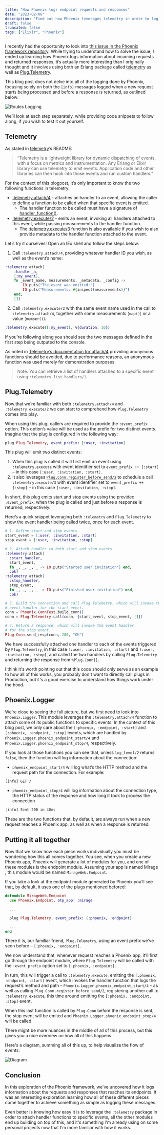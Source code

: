 ```yaml
---
title: "How Phoenix logs endpoint requests and responses"
date: "2023-02-06"
description: "Find out how Phoenix leverages telemetry in order to log requests and response from your server."
draft: false
truncated: false
tags: ["Elixir", "Phoenix"]
---
```


I recently had the opportunity to look into [this issue in the Phoenix
framework repository](https://github.com/phoenixframework/phoenix/issues/5463).
While trying to understand how to solve the issue,
I ended up learning how Phoenix logs information about incoming requests and
returned responses, it’s actually more interesting than I originally thought
and it involves using both an Erlang package called
[telemetry](https://github.com/beam-telemetry/telemetry) as well as
[Plug.Telemetry](https://hexdocs.pm/plug/Plug.Telemetry.html).

This blog post does not delve into all of the logging done by Phoenix, focusing
solely on both the `[info]` messages logged when a new request starts being
processed and before a response is returned, as outlined below:

![Routes Logging](/images/phoenix_logs_endpoint_routes_logging.png)

We’ll look at each step separately, while providing code snippets to follow
along, if you wish to test it out yourself.

## Telemetry

As stated in [telemetry](https://github.com/beam-telemetry/telemetry)’s README:

> “Telemetry is a lightweight library for dynamic dispatching of events, with
> a focus on metrics and instrumentation. Any Erlang or Elixir library can use
> telemetry to emit events. Application code and other libraries can then hook
> into those events and run custom handlers.”

For the context of this blogpost, it’s only important to know the two following functions in telemetry:

* [:telemetry.attach/4](https://hexdocs.pm/telemetry/telemetry.html#attach/4) - attaches an handler to an event, allowing the caller to define a function to be called when that specific event is emitted.
    * The handler function to be called must have a signature of [handler_function()](https://hexdocs.pm/telemetry/telemetry.html#t:handler_function/0).
* [:telemetry.execute/2](https://hexdocs.pm/telemetry/telemetry.html#execute/2) - emits an event, invoking all handlers attached to this event, while passing measurements to the handler function.
    * The [:telemetry.execute/3](https://hexdocs.pm/telemetry/telemetry.html#execute/3) function is also available if you wish to also provide metadata to the handler function attached to the event.

Let’s try it ourselves! Open an IEx shell and follow the steps below:

1. Call `:telemetry.attach/4`, providing whatever handler ID you wish, as well
as the event’s name:

```elixir
:telemetry.attach(
	:handler_a,
	[:my_event],
	fn _event_name, measurements, _metadata, _config ->
		IO.puts("The event was emitted!")
		IO.puts("Measurements: #{inspect(measurements)}")
	end,
	[])
```

2. Call `:telemetry.execute/2` with the same event name used in the call to
`:telemetry.attach/4`, together with some measurements (`map()`) or a value
(`number()`).

```elixir
:telemetry.execute([:my_event], %{duration: 10})
```

If you're following along you should see the two messages defined in the first
step  being outputed to the console.

As noted in [Telemetry’s documentation for attach/4](https://hexdocs.pm/telemetry/telemetry.html#attach/4)
providing anonymous functions should be avoided, due to performance reasons,
an anonymous function was used merely for demonstration purposes.

> Note: You can retrieve a list of handlers attached to a specific event using
> `:telemetry.list_handlers/1`.

## Plug.Telemetry

Now that we’re familiar with both `:telemetry.attach/4` and
`:telemetry.execute/2` we can start to comprehend how `Plug.Telemetry` comes
into play.

When using this plug, callers are required to provide the `:event_prefix`
option. This option’s value will be used as the prefix for two distinct
events. Imagine that the plug is configured in the following way:

```elixir
plug Plug.Telemetry, event_prefix: [:user, :invitation]
```

This plug will emit two distinct events:

1. When this plug is called it will first emit an event using
`:telemetry.execute` with event identifier set to `event_prefix ++ [:start]`
– in this case `[:user, :invitation, :start]`.
2. It also leverages
[`Plug.Conn.register_before_send/2`](https://hexdocs.pm/plug/Plug.Conn.html#register_before_send/2)
to schedule a call
`:telemetry.execute/3` with event identifier set to `event_prefix ++ [:stop]`
– in this case `[:user, :invitation, :stop]`.

In short, this plug emits start and stop events using the provided
`:event_prefix`, when the plug is called and just before a response is
returned, respectively.

Here’s a quick snippet leveraging both `:telemetry` and `Plug.Telemetry` to
show the event handler being called twice, once for each event.

```elixir
# 1. Define start and stop events.
start_event = [:user, :invitation, :start]
stop_event = [:user, :invitation, :stop]

# 2. Attach handler to both start and stop events.
:telemetry.attach(
  :start_handler,
  start_event,
  fn _, _, _, _ -> IO.puts("Started user invitation") end,
  :ok)
:telemetry.attach(
  :stop_handler,
  stop_event,
  fn _, _, _, _ -> IO.puts("Finished user invitation") end,
  :ok)

# 3. Build the connection and call Plug.Telemetry, which will invoke the
# event handler for the start event.
conn = Phoenix.ConnTest.build_conn()
conn = Plug.Telemetry.call(conn, {start_event, stop_event, []})

# 4. Return a response, which will invoke the event handler
# for the stop event.
Plug.Conn.send_resp(conn, 200, "OK")
```

We have successfully attached one handler to each of the events triggered by
`Plug.Telemetry`, in this case `[:user, :invitation, :start]` and
`[:user, :invitation, :stop]`, and called the two handlers by calling
`Plug.Telemetry` and returning the response from `%Plug.Conn{}`.

I think it's worth pointing out that this code should only serve as an example
to how all of this works, you probably don't want to directly call plugs in
Production, but it's a good exercise to understand how things work under the
hood.

## Phoenix.Logger


We’re close to seeing the full picture, but we first need to look into
`Phoenix.Logger`. This module leverages the `:telemetry.attach/4` function to
attach some of its public functions to specific events. In the context of
this blog post, we only care about the `[:phoenix, :endpoint, :start]` and
`[:phoenix, :endpoint, :stop]` events, which are handled by
`Phoenix.Logger.phoenix_endpoint_start/4` and
`Phoenix.Logger.phoenix_endpoint_stop/4`, respectively.

If you look at those functions you can see that, unless `log_level/2` returns
`false`, then the function will log information about the connection:

* `phoenix_endpoint_start/4` will log what’s the HTTP method and the request
path for the connection. For example:

```bash
[info] GET /
```

* `phoenix_endpoint_stop/4` will log information about the connection type,
the HTTP status of the response and how long it took to process the connection

```bash
[info] Sent 200 in 40ms
```

These are the two functions that, by default, are always run when a new
request reaches a Phoenix app, as well as when a response is returned.

## Putting it all together

Now that we know how each piece works individually you must be wondering how
this all comes together.
You see, when you create a new Phoenix app, Phoenix will generate a lot of
modules for you, and one of these modules is the endpoint module. Assuming
your app is named Mirage , this module would be named `MirageWeb.Endpoint`.

If you take a look at the endpoint module generated by Phoenix you’ll see that, by default, it uses one of the plugs mentioned befored:

```elixir
defmodule MirageWeb.Endpoint
  use Phoenix.Endpoint, otp_app: :mirage

  ...

  plug Plug.Telemetry, event_prefix: [:phoenix, :endpoint]

  ...
end
```

There it is, our familiar friend, `Plug.Telemetry`, using an event prefix
we’ve seen before – `[:phoenix, :endpoint]`.

We now understand that, whenever request reaches a Phoenix app, it’ll first go
through the endpoint module, where `Plug.Telemetry` will be called with the
`:event_prefix` option set to `[:phoenix, :endpoint]`.

In turn, this will trigger a call to
`:telemetry.execute`, emitting the `[:phoenix, :endpoint, :start]` event,
which invokes the handler
function that logs the request’s method and path  –
`Phoenix.Logger.phoenix_endpoint_start/4` – as well as calling
`Plug.Conn.register_before_send/2`, registering another call to
`:telemetry.execute`, this time around emitting the
`[:phoenix, :endpoint, :stop]` event.

When this last function is called by
`Plug.Conn` before the response is sent, the stop event will be emited and
`Phoenix.Logger.phoenix_endpoint_stop/4` will be called.

There might be more nuances in the middle of all of this process, but this
gives you a nice overview on how all of this happens.

Here's a diagram, summing all of this up, to help visualize the flow of events:

![Diagram](/images/phoenix_logs_endpoint_routes_diagrams.png)

## Conclusion

In this exploration of the Phoenix framework, we've uncovered how it logs information about the
requests and responses that reaches its endpoints. It was an interesting exploration learning
how all of these different pieces come together to achieve something as simple as logging these
messages.

Even better is knowing how easy it is to leverage the `:telemetry` package in
order to attach handler functions to specific events, all the other modules end
up building on top of this, and it's something I'm already using on some
personal projects now that I'm more familiar with how it works.
